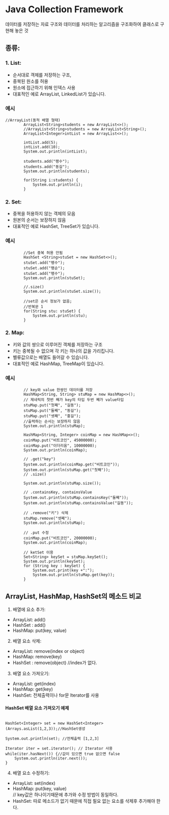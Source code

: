 # Java Collection Framework
데이터를 저장하는 자료 구조와 데이터를 처리하는 알고리즘을 구조화하여 클래스로 구현해 놓은 것   
## 종류:   
### 1. List: 
* 순서대로 객체를 저장하는 구조, 
* 중복된 원소를 허용
* 원소에 접근하기 위해 인덱스 사용
* 대표적인 예로 ArrayList, LinkedList가 있습니다.

### 예시
```
//ArrayList(동적 배열 형태)
		ArrayList<String>students = new ArrayList<>();
		//ArrayList<String>students = new ArrayList<String>();
		ArrayList<Integer>intList = new ArrayList<>();
		
        intList.add(5);
		intList.add(10);
		System.out.println(intList);

		students.add("팽수");
		students.add("동길");
		System.out.println(students);

		for(String i:students) {
			System.out.println(i);
		}
``` 

### 2. Set: 
* 중복을 허용하지 않는 객체의 모음
* 원본의 순서는 보장하지 않음
* 대표적인 예로 HashSet, TreeSet가 있습니다.

### 예시
```
        //Set 중복 허용 안됨
		HashSet <String>stuSet = new HashSet<>();
		stuSet.add("팽수");
		stuSet.add("팽순");
		stuSet.add("팽수");
		System.out.println(stuSet);

		//.size()
		System.out.println(stuSet.size());

		//set은 순서 정보가 없음;
		//반복문 1
		for(String stu: stuSet) {
			System.out.println(stu);
		}
``` 

### 2. Map: 
* 키와 값의 쌍으로 이루어진 객체를 저장하는 구조
* 키는 중복될 수 없으며 각 키는 하나의 값을 가리킵니다.
* 벨류값으로는 배열도 들어갈 수 있습니다.
* 대표적인 예로 HashMap, TreeMap이 있습니다.

### 예시
```
        // key와 value 한쌍인 데이터를 저장
		HashMap<String, String> stuMap = new HashMap<>();
		// 제네릭의 첫번 째가 key의 타입 두번 째가 value타입
		stuMap.put("첫째", "길동");
		stuMap.put("둘째", "동길");
		stuMap.put("셋째", "홍길");
		//출력하는 순서는 보장하지 않음
		System.out.println(stuMap);

		HashMap<String, Integer> coinMap = new HashMap<>();
		coinMap.put("비트코인", 45000000);
		coinMap.put("이더리움", 10000000);
		System.out.println(coinMap);

		// .get("key")
		System.out.println(coinMap.get("비트코인"));
		System.out.println(stuMap.get("첫째"));
		// .size()

		System.out.println(stuMap.size());

		// .containsKey, containsValue
		System.out.println(stuMap.containsKey("둘째"));
		System.out.println(stuMap.containsValue("길동"));

		// .remove("키") 삭제
		stuMap.remove("셋째");
		System.out.println(stuMap);

		// .put 수정
		coinMap.put("비트코인", 20000000);
		System.out.println(coinMap);

		// ketSet 이용
		Set<String> keySet = stuMap.keySet();
		System.out.println(keySet);
		for (String key : keySet) {
			System.out.print(key +":");
			System.out.println(stuMap.get(key));
		}
``` 
## ArrayList, HashMap, HashSet의 메소드 비교

1. 배열에 요소 추가:   
* ArrayList: add()
* HashSet : add()
* HashMap: put(key, value)

2. 배열 요소 삭제:
* ArrayList: remove(index or object)
* HashMap: remove(key)
* HashSet : remove(object) //index가 없다.

3. 배열 요소 가져오기:
* ArrayList: get(index)
* HashMap: get(key)
* HashSet: 전체출력이나 for문 Iterator를 사용
#### HashSet 배열 요소 가져오기 예제
```

HashSet<Integer> set = new HashSet<Integer>(Arrays.asList(1,2,3));//HashSet생성

System.out.println(set); //전체출력 [1,2,3]
		
Iterator iter = set.iterator();	// Iterator 사용
while(iter.hasNext()) {//값이 있으면 true 없으면 false
    System.out.println(iter.next());
}
```

4. 배열 요소 수정하기:
* ArrayList: set(index)
* HashMap: put(key, value)   
  // key값은 하나이기때문에 추가와 수정 방법이 동일하다.
* HashSet: 따로 메소드가 없기 때문에 직접 필요 없는 요소를 삭제후 추가해야 한다.
